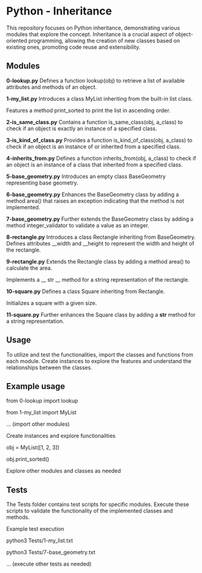 # Python - Inheritance
This repository focuses on Python inheritance, demonstrating various modules that explore the concept. Inheritance is a crucial aspect of object-oriented programming, allowing the creation of new classes based on existing ones, promoting code reuse and extensibility.

## Modules
**0-lookup.py**
Defines a function lookup(obj) to retrieve a list of available attributes and methods of an object.

**1-my_list.py**
Introduces a class MyList inheriting from the built-in list class.

Features a method print_sorted to print the list in ascending order.

**2-is_same_class.py**
Contains a function is_same_class(obj, a_class) to check if an object is exactly an instance of a specified class.

**3-is_kind_of_class.py**
Provides a function is_kind_of_class(obj, a_class) to check if an object is an instance of or inherited from a specified class.

**4-inherits_from.py**
Defines a function inherits_from(obj, a_class) to check if an object is an instance of a class that inherited from a specified class.

**5-base_geometry.py**
Introduces an empty class BaseGeometry representing base geometry.

**6-base_geometry.py**
Enhances the BaseGeometry class by adding a method area() that raises an exception indicating that the method is not implemented.

**7-base_geometry.py**
Further extends the BaseGeometry class by adding a method integer_validator to validate a value as an integer.

**8-rectangle.py**
Introduces a class Rectangle inheriting from BaseGeometry.
Defines attributes __width and __height to represent the width and height of the rectangle.

**9-rectangle.py**
Extends the Rectangle class by adding a method area() to calculate the area.

Implements a __ str __ method for a string representation of the rectangle.

**10-square.py**
Defines a class Square inheriting from Rectangle.

Initializes a square with a given size.

**11-square.py**
Further enhances the Square class by adding a __str__ method for a string representation.

## Usage

To utilize and test the functionalities, import the classes and functions from each module. Create instances to explore the features and understand the relationships between the classes.

## Example usage

from 0-lookup import lookup

from 1-my_list import MyList

 ... (import other modules)

 Create instances and explore functionalities
 
obj = MyList([1, 2, 3])

obj.print_sorted()

Explore other modules and classes as needed

## Tests

The Tests folder contains test scripts for specific modules. Execute these scripts to validate the functionality of the implemented classes and methods.

 Example test execution
 
python3 Tests/1-my_list.txt

python3 Tests/7-base_geometry.txt

... (execute other tests as needed)
